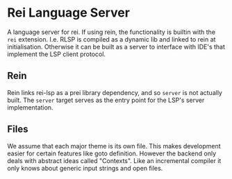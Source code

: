 # Rei Language Server

A language server for rei. If using rein, the functionality is builtin with the `rei` extension. I.e. RLSP is compiled as a dynamic lib and linked to rein at initialisation. Otherwise it can be built as a server to interface with IDE's that implement the LSP client protocol.

## Rein

Rein links rei-lsp as a prei library dependency, and so `server` is not actually built. The `server` target serves as the entry point for the LSP's server implementation.

## Files

We assume that each major theme is its own file. This makes development easier for certain features like goto definition. However the backend only deals with abstract ideas called "Contexts". Like an incremental compiler it only knows about generic input strings and open files.
